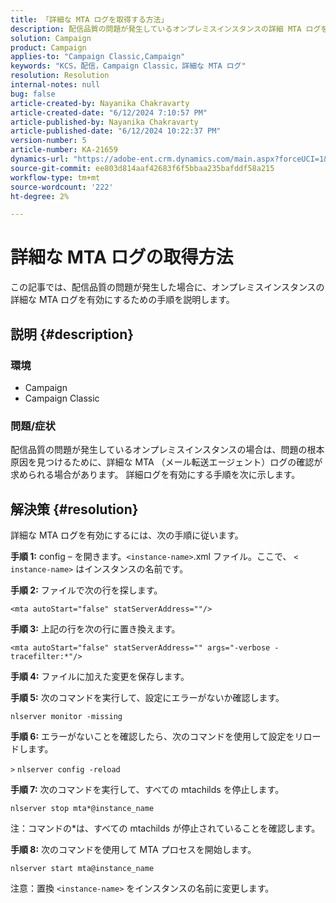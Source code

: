 ```yaml
---
title: 「詳細な MTA ログを取得する方法」
description: 配信品質の問題が発生しているオンプレミスインスタンスの詳細 MTA ログを有効にする方法を説明します。
solution: Campaign
product: Campaign
applies-to: "Campaign Classic,Campaign"
keywords: "KCS，配信，Campaign Classic，詳細な MTA ログ"
resolution: Resolution
internal-notes: null
bug: false
article-created-by: Nayanika Chakravarty
article-created-date: "6/12/2024 7:10:57 PM"
article-published-by: Nayanika Chakravarty
article-published-date: "6/12/2024 10:22:37 PM"
version-number: 5
article-number: KA-21659
dynamics-url: "https://adobe-ent.crm.dynamics.com/main.aspx?forceUCI=1&pagetype=entityrecord&etn=knowledgearticle&id=7683ac7a-ef28-ef11-840a-000d3a3764e0"
source-git-commit: ee803d814aaf42683f6f5bbaa235bafddf58a215
workflow-type: tm+mt
source-wordcount: '222'
ht-degree: 2%

---
```


# 詳細な MTA ログの取得方法


この記事では、配信品質の問題が発生した場合に、オンプレミスインスタンスの詳細な MTA ログを有効にするための手順を説明します。

## 説明 {#description}


### 環境

- Campaign
- Campaign Classic


### 問題/症状

配信品質の問題が発生しているオンプレミスインスタンスの場合は、問題の根本原因を見つけるために、詳細な MTA （メール転送エージェント）ログの確認が求められる場合があります。 詳細ログを有効にする手順を次に示します。


## 解決策 {#resolution}


詳細な MTA ログを有効にするには、次の手順に従います。

<b>手順 1:</b>
config – を開きます。`<instance-name>`.xml ファイル。ここで、 `<` `instance-name>` はインスタンスの名前です。

<b>手順 2:</b>
ファイルで次の行を探します。

`<mta autoStart="false" statServerAddress=""/>`

<b>手順 3:</b>
上記の行を次の行に置き換えます。

`<mta autoStart="false" statServerAddress="" args="-verbose -tracefilter:*"/>`

<b>手順 4:</b>
ファイルに加えた変更を保存します。

<b>手順 5:</b>
次のコマンドを実行して、設定にエラーがないか確認します。

`nlserver monitor -missing`

<b>手順 6:</b>
エラーがないことを確認したら、次のコマンドを使用して設定をリロードします。

`>` `nlserver config -reload`

<b>手順 7:</b>
次のコマンドを実行して、すべての mtachilds を停止します。

`nlserver stop mta*@instance_name`

注：コマンドの\*は、すべての mtachilds が停止されていることを確認します。

<b>手順 8:</b>
次のコマンドを使用して MTA プロセスを開始します。

`nlserver start mta@instance_name`

注意：置換 `<instance-name>` をインスタンスの名前に変更します。
